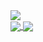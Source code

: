 <a href="Profile">
  <img align="center" src="https://github-readme-stats.vercel.app/api?username=Vaascoo&hide=contribs,prs,issues&count_private=true&theme=highcontrast&show_icons=true" />
</a>
<br>
<a href="Languages">
  <img align="center" src="https://github-readme-stats.vercel.app/api/top-langs/?username=Vaascoo&langs_count=3&theme=highcontrast&layout=compact" />
  <img align="center" src="https://www.codewars.com/users/Vaascoo/badges/micro" />
</a>

<!--
### Hi there 👋
**Vaascoo/Vaascoo** is a ✨ _special_ ✨ repository because its `README.md` (this file) appears on your GitHub profile.

Here are some ideas to get you started:

- 🔭 I’m currently working on ...
- 🌱 I’m currently learning ...
- 👯 I’m looking to collaborate on ...
- 🤔 I’m looking for help with ...
- 💬 Ask me about ...
- 📫 How to reach me: ...
- 😄 Pronouns: ...
- ⚡ Fun fact: ...
-->
